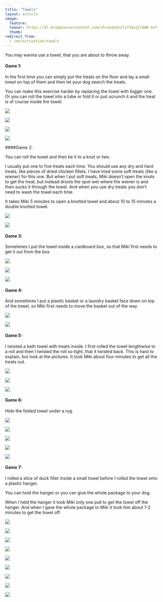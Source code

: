 ```yaml
---
title: "Towels"
layout: article
image:
  feature:
  teaser: https://dl.dropboxusercontent.com/sh/ea1wtnz7z734o12/AAB-4vfiN5Pd7kRAslmJ8e--a/aktivointi/pyyheliina/DSC43068-245px.jpg
  thumb:
redirect_from:
  - /en/activation/towels
---
```


You may wanna use a towel, that you are about to throw away.

#### Game 1:

In the first time you can simply put the treats on the floor and lay a small towel on top of them and then let your dog search the treats.

You can make this exercise harder by replacing the towel with bigger one. Or you can roll the towel into a tube or fold it or just scrunch it and the treat is of course inside the towel.

[![](https://dl.dropboxusercontent.com/sh/ea1wtnz7z734o12/AAAcOSXRAfdO1emM_gCxa-Fea/aktivointi/pyyheliina/DSC32624-800px.jpg)](https://dl.dropboxusercontent.com/sh/ea1wtnz7z734o12/AAD_664I8Yos8Yni6WSms-VGa/aktivointi/pyyheliina/DSC32624.jpg)

[![](https://dl.dropboxusercontent.com/sh/ea1wtnz7z734o12/AAAjU7m4msfQtz4yuRvYWHdSa/aktivointi/pyyheliina/DSC32664-800px.jpg)](https://dl.dropboxusercontent.com/sh/ea1wtnz7z734o12/AAD9F73TI94ZApeBxk5iH_Uka/aktivointi/pyyheliina/DSC32664.jpg)

[![](https://dl.dropboxusercontent.com/sh/ea1wtnz7z734o12/AACsVn2jHjMDj5R7iId0t24ca/aktivointi/pyyheliina/DSC32727-800px.jpg)](https://dl.dropboxusercontent.com/sh/ea1wtnz7z734o12/AADSrGsBLu7Bwx6vJG-1KglIa/aktivointi/pyyheliina/DSC32727.jpg)

[![](https://dl.dropboxusercontent.com/sh/ea1wtnz7z734o12/AAB0hyuIKk4JECRQtGTeuYj2a/aktivointi/pyyheliina/DSC43068-800px.jpg)](https://dl.dropboxusercontent.com/sh/ea1wtnz7z734o12/AADo_Fkg9xV3g4YB3tv95GpVa/aktivointi/pyyheliina/DSC43068.jpg)

####Game 2:

You can roll the towel and then tie it to a knot or two.

I usually put one to five treats each time. You should use any dry and hard treats, like pieces of dried chicken fillets. I have tried some soft treats (like a wiener) for this one. But when I put soft treats, Miki doesn’t open the knots to get the treat, but instead drools the spot wet where the wiener is and then sucks it through the towel. And when you use dry treats you don’t need to wash the towel each time.

It takes Miki 5 minutes to open a knotted towel and about 10 to 15 minutes a double knotted towel.

[![](https://dl.dropboxusercontent.com/sh/ea1wtnz7z734o12/AACLmXTbuY6a0fqh788J8QExa/aktivointi/pyyheliina/DSC293991_-800px.jpg)](https://dl.dropboxusercontent.com/sh/ea1wtnz7z734o12/AAAAr4nUUp0srlZ_WH382-pKa/aktivointi/pyyheliina/DSC293991_.jpg)

[![](https://dl.dropboxusercontent.com/sh/ea1wtnz7z734o12/AAANYraAXfN7NivFnMHlZew4a/aktivointi/pyyheliina/DSC29414_2-800px.jpg)](https://dl.dropboxusercontent.com/sh/ea1wtnz7z734o12/AAAMdAyJrW-CTLJ4LpNj_Kaqa/aktivointi/pyyheliina/DSC29414_2.jpg)

#### Game 3:

Sometimes I put the towel inside a cardboard box, so that Miki first needs to get it out from the box.

[![](https://dl.dropboxusercontent.com/sh/ea1wtnz7z734o12/AAAP-VWaRoVz10K5F2BihsR7a/aktivointi/pyyheliina/DSC42941-800px.jpg)](https://dl.dropboxusercontent.com/sh/ea1wtnz7z734o12/AADqF9yNg7qjJxeG5rBlGu9Ka/aktivointi/pyyheliina/DSC42941.jpg)

[![](https://dl.dropboxusercontent.com/sh/ea1wtnz7z734o12/AADSLKmm-MI8GaZp890a0VZRa/aktivointi/pyyheliina/DSC42947-800px.jpg)](https://dl.dropboxusercontent.com/sh/ea1wtnz7z734o12/AACSUFGy7AJLnL2FrL_z9sqTa/aktivointi/pyyheliina/DSC42947.jpg)

[![](https://dl.dropboxusercontent.com/sh/ea1wtnz7z734o12/AAAn6pRuSSD-_X9yHeDwb-Sra/aktivointi/pyyheliina/DSC42973-800px.jpg)](https://dl.dropboxusercontent.com/sh/ea1wtnz7z734o12/AACZmg9JFtgMOvzutuEU_B0Ca/aktivointi/pyyheliina/DSC42973.jpg)

#### Game 4:

And sometimes I put a plastic basket or a laundry basket face down on top of the towel, so Miki first needs to move the basket out of the way.

[![](https://dl.dropboxusercontent.com/sh/ea1wtnz7z734o12/AAB509OEAYbv8ZrjaX3rIjA9a/aktivointi/pyyhelaatikko/DSC43952-800px.jpg)](https://dl.dropboxusercontent.com/sh/ea1wtnz7z734o12/AAAvf9Tb3xkweGrpPlSN04fYa/aktivointi/pyyhelaatikko/DSC43952.jpg)

[![](https://dl.dropboxusercontent.com/sh/ea1wtnz7z734o12/AAC0oewrPbJH31QalXWAtFWGa/aktivointi/pyyhelaatikko/DSC43961-800px.jpg)](https://dl.dropboxusercontent.com/sh/ea1wtnz7z734o12/AADvxgfDWAbAveNhnYtKaXUUa/aktivointi/pyyhelaatikko/DSC43961.jpg)

#### Game 5:

I twisted a bath towel with treats inside. I first rolled the towel lengthwise to a roll and then I twisted the roll so tight, that it twisted back. This is hard to explain, but look at the pictures. It took Miki about four minutes to get all the treats out.

[![](https://dl.dropboxusercontent.com/sh/ea1wtnz7z734o12/AABEgMOBjRMYVn83UAOKuTNIa/aktivointi/pyyheliina/DSC52029-800px.jpg)](https://dl.dropboxusercontent.com/sh/ea1wtnz7z734o12/AABM6sfhSdGP5uBET0W43dbPa/aktivointi/pyyheliina/DSC52029.jpg)

[![](https://dl.dropboxusercontent.com/sh/ea1wtnz7z734o12/AAA-6RsJpK8MI0ThZz1mCN9Da/aktivointi/pyyheliina/DSC52033-800px.jpg)](https://dl.dropboxusercontent.com/sh/ea1wtnz7z734o12/AAD-_5RKPzsMLMpWzDsCG8b7a/aktivointi/pyyheliina/DSC52033.jpg)

[![](https://dl.dropboxusercontent.com/sh/ea1wtnz7z734o12/AADLZHY_xwDg2DXaIP849Rvaa/aktivointi/pyyheliina/DSC52036-800px.jpg)](https://dl.dropboxusercontent.com/sh/ea1wtnz7z734o12/AACf1hoBOwLp8m6A7oHXcuaYa/aktivointi/pyyheliina/DSC52036.jpg)

#### Game 6:

Hide the folded towel under a rug.

[![](https://dl.dropboxusercontent.com/sh/ea1wtnz7z734o12/AAA80NjtoWOpNxxkA__ZVR3Na/aktivointi/pyyheliina/DS30527-800px.jpg)](https://dl.dropboxusercontent.com/sh/ea1wtnz7z734o12/AAAkcoyRcX2cWpMtaiEXF2_la/aktivointi/pyyheliina/DS30527.jpg)

[![](https://dl.dropboxusercontent.com/sh/ea1wtnz7z734o12/AACbCMhn9sBNfkUgwssZ5aL-a/aktivointi/pyyheliina/DS30531-800px.jpg)](https://dl.dropboxusercontent.com/sh/ea1wtnz7z734o12/AABu2xBOLJSX4sOfcvpCP0uFa/aktivointi/pyyheliina/DS30531.jpg)

[![](https://dl.dropboxusercontent.com/sh/ea1wtnz7z734o12/AACv1o6klfG5EnHoM6NK7en-a/aktivointi/pyyheliina/DS30539-800px.jpg)](https://dl.dropboxusercontent.com/sh/ea1wtnz7z734o12/AAAl-3ZaHRoRNy9Iuw_bDq5Va/aktivointi/pyyheliina/DS30539.jpg)

[![](https://dl.dropboxusercontent.com/sh/ea1wtnz7z734o12/AACR11VqmXlv7UuG49X1ffzTa/aktivointi/pyyheliina/DS30547-800px.jpg)](https://dl.dropboxusercontent.com/sh/ea1wtnz7z734o12/AAB4w5oQBv5FaQ7uDQg1BSj1a/aktivointi/pyyheliina/DS30547.jpg)

[![](https://dl.dropboxusercontent.com/sh/ea1wtnz7z734o12/AAAeW3OGjz7aDoz7VGUAaMT5a/aktivointi/pyyheliina/DS30509-800px.jpg)](https://dl.dropboxusercontent.com/sh/ea1wtnz7z734o12/AADssYgqhPB0kpsTdPm_JR4Qa/aktivointi/pyyheliina/DS30509.jpg)

#### Game 7:

I rolled a slice of duck fillet inside a small towel before I rolled the towel onto a plastic hanger.

You can hold the hanger or you can give the whole package to your dog.

When I held the hanger it took Miki only one pull to get the towel off the hanger. And when I gave the whole package to Miki it took him about 1-2 minutes to get the towel off.

[![](https://dl.dropboxusercontent.com/sh/ea1wtnz7z734o12/AAAoaZ6K0RL1_9uIUqo0FKD1a/aktivointi/minitehtavia/DS15602-800px.jpg)](https://dl.dropboxusercontent.com/sh/ea1wtnz7z734o12/AAD4_2dA_Dd2OaAsqJOQq5v5a/aktivointi/minitehtavia/DS15602.jpg)

[![](https://dl.dropboxusercontent.com/sh/ea1wtnz7z734o12/AAAZ2Ba3pnDI48dAdHwDPorha/aktivointi/minitehtavia/DS15614-800px.jpg)](https://dl.dropboxusercontent.com/sh/ea1wtnz7z734o12/AACjCLTPXSlbtVwgpyychp9Ea/aktivointi/minitehtavia/DS15614.jpg)

[![](https://dl.dropboxusercontent.com/sh/ea1wtnz7z734o12/AAA3Ygqt0TAU6cjNJLod_DAca/aktivointi/minitehtavia/DS15647-800px.jpg)](https://dl.dropboxusercontent.com/sh/ea1wtnz7z734o12/AADoYdb_wTlhuyI1-1XruL3ta/aktivointi/minitehtavia/DS15647.jpg)

[![](https://dl.dropboxusercontent.com/sh/ea1wtnz7z734o12/AAC_fvOBfF702OLD866B3z8ia/aktivointi/minitehtavia/DS15669-800px.jpg)](https://dl.dropboxusercontent.com/sh/ea1wtnz7z734o12/AABHD1L5hf8EJK6af8qILxjqa/aktivointi/minitehtavia/DS15669.jpg)

[![](https://dl.dropboxusercontent.com/sh/ea1wtnz7z734o12/AADw91wO4rC77JyeDkaf4Oeqa/aktivointi/minitehtavia/DS15681-800px.jpg)](https://dl.dropboxusercontent.com/sh/ea1wtnz7z734o12/AACIEJniWdE6G_yvkVoUQZJpa/aktivointi/minitehtavia/DS15681.jpg)

[![](https://dl.dropboxusercontent.com/sh/ea1wtnz7z734o12/AADLAiDtw0AowKAQTLKWgupta/aktivointi/minitehtavia/DS15687-800px.jpg)](https://dl.dropboxusercontent.com/sh/ea1wtnz7z734o12/AABMUe-GrtADtUaEWPGWtFlta/aktivointi/minitehtavia/DS15687.jpg)

[![](https://dl.dropboxusercontent.com/sh/ea1wtnz7z734o12/AAArgkYIxb3-mP_Ys7QmdzQma/aktivointi/minitehtavia/DS15714-800px.jpg)](https://dl.dropboxusercontent.com/sh/ea1wtnz7z734o12/AAAMY0DQwEWqXjFKKn8Lj-uha/aktivointi/minitehtavia/DS15714.jpg)

[![](https://dl.dropboxusercontent.com/sh/ea1wtnz7z734o12/AAD9pd3kAbYvTKWwovfYrKQea/aktivointi/minitehtavia/DS15629-800px.jpg)](https://dl.dropboxusercontent.com/sh/ea1wtnz7z734o12/AABMYkWosY8yvYNmCWa6Ki4Ma/aktivointi/minitehtavia/DS15629.jpg)

[![](https://dl.dropboxusercontent.com/sh/ea1wtnz7z734o12/AAD3p-nTPkkFBLwXKCTcqdHUa/aktivointi/minitehtavia/DS15639-800px.jpg)](https://dl.dropboxusercontent.com/sh/ea1wtnz7z734o12/AAAsK9OWk_Y4JztDWZ4gahsLa/aktivointi/minitehtavia/DS15639.jpg)

